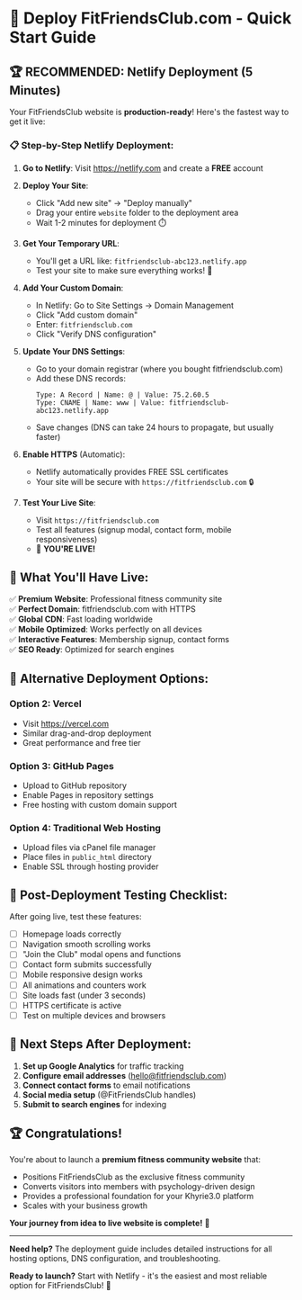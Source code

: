 # 🚀 Deploy FitFriendsClub.com - Quick Start Guide

## 🏆 RECOMMENDED: Netlify Deployment (5 Minutes)

Your FitFriendsClub website is **production-ready**! Here's the fastest way to get it live:

### 📋 Step-by-Step Netlify Deployment:

1. **Go to Netlify**: Visit https://netlify.com and create a **FREE** account

2. **Deploy Your Site**:
   - Click "Add new site" → "Deploy manually" 
   - Drag your entire `website` folder to the deployment area
   - Wait 1-2 minutes for deployment ⏱️

3. **Get Your Temporary URL**:
   - You'll get a URL like: `fitfriendsclub-abc123.netlify.app`
   - Test your site to make sure everything works! 🧪

4. **Add Your Custom Domain**:
   - In Netlify: Go to Site Settings → Domain Management
   - Click "Add custom domain"
   - Enter: `fitfriendsclub.com`
   - Click "Verify DNS configuration"

5. **Update Your DNS Settings**:
   - Go to your domain registrar (where you bought fitfriendsclub.com)
   - Add these DNS records:
     ```
     Type: A Record | Name: @ | Value: 75.2.60.5
     Type: CNAME | Name: www | Value: fitfriendsclub-abc123.netlify.app
     ```
   - Save changes (DNS can take 24 hours to propagate, but usually faster)

6. **Enable HTTPS** (Automatic):
   - Netlify automatically provides FREE SSL certificates
   - Your site will be secure with `https://fitfriendsclub.com` 🔒

7. **Test Your Live Site**:
   - Visit `https://fitfriendsclub.com`
   - Test all features (signup modal, contact form, mobile responsiveness)
   - 🎉 **YOU'RE LIVE!**

## 🌟 What You'll Have Live:

✅ **Premium Website**: Professional fitness community site  
✅ **Perfect Domain**: fitfriendsclub.com with HTTPS  
✅ **Global CDN**: Fast loading worldwide  
✅ **Mobile Optimized**: Works perfectly on all devices  
✅ **Interactive Features**: Membership signup, contact forms  
✅ **SEO Ready**: Optimized for search engines  

## 🔧 Alternative Deployment Options:

### Option 2: Vercel
- Visit https://vercel.com
- Similar drag-and-drop deployment
- Great performance and free tier

### Option 3: GitHub Pages
- Upload to GitHub repository
- Enable Pages in repository settings
- Free hosting with custom domain support

### Option 4: Traditional Web Hosting
- Upload files via cPanel file manager
- Place files in `public_html` directory
- Enable SSL through hosting provider

## 🧪 Post-Deployment Testing Checklist:

After going live, test these features:

- [ ] Homepage loads correctly
- [ ] Navigation smooth scrolling works  
- [ ] "Join the Club" modal opens and functions
- [ ] Contact form submits successfully
- [ ] Mobile responsive design works
- [ ] All animations and counters work
- [ ] Site loads fast (under 3 seconds)
- [ ] HTTPS certificate is active
- [ ] Test on multiple devices and browsers

## 🎯 Next Steps After Deployment:

1. **Set up Google Analytics** for traffic tracking
2. **Configure email addresses** (hello@fitfriendsclub.com)
3. **Connect contact forms** to email notifications
4. **Social media setup** (@FitFriendsClub handles)
5. **Submit to search engines** for indexing

## 🏆 Congratulations! 

You're about to launch a **premium fitness community website** that:

- Positions FitFriendsClub as the exclusive fitness community
- Converts visitors into members with psychology-driven design
- Provides a professional foundation for your Khyrie3.0 platform
- Scales with your business growth

**Your journey from idea to live website is complete!** 🚀

---

**Need help?** The deployment guide includes detailed instructions for all hosting options, DNS configuration, and troubleshooting.

**Ready to launch?** Start with Netlify - it's the easiest and most reliable option for FitFriendsClub! 💪